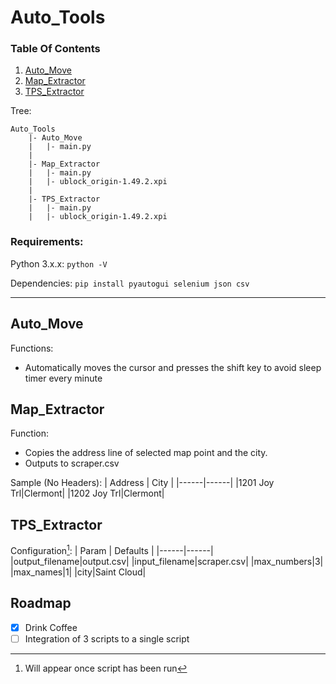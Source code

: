 # Auto_Tools

### Table Of Contents
1. [Auto_Move](#auto_move)
2. [Map_Extractor](#map_extractor)
3. [TPS_Extractor](#tps_extractor)

Tree:
```
Auto_Tools
    |- Auto_Move
    |   |- main.py
    |
    |- Map_Extractor
    |   |- main.py
    |   |- ublock_origin-1.49.2.xpi
    |
    |- TPS_Extractor
    |   |- main.py
    |   |- ublock_origin-1.49.2.xpi
```

### Requirements:

Python 3.x.x:
```python -V```

Dependencies:
```pip install pyautogui selenium json csv```

---
## Auto_Move
Functions:
- Automatically moves the cursor and presses the shift key to avoid sleep timer every minute

## Map_Extractor 

Function:
 - Copies the address line of selected map point and the city.
 - Outputs to scraper.csv

Sample (No Headers):
| Address | City |
|------|------|
|1201 Joy Trl|Clermont|
|1202 Joy Trl|Clermont|

## TPS_Extractor


Configuration[^1]:
| Param | Defaults |
|------|------|
|output_filename|output.csv|
|input_filename|scraper.csv|
|max_numbers|3|
|max_names|1|
|city|Saint Cloud|

## Roadmap
 - [x] Drink Coffee
 - [ ] Integration of 3 scripts to a single script

[^1]: Will appear once script has been run